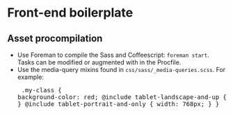 # Front-end boilerplate

## Asset procompilation
* Use Foreman to compile the Sass and Coffeescript: `foreman start`. Tasks can be modified or augmented with in the Procfile.
* Use the media-query mixins found in `css/sass/_media-queries.scss`. For example:<pre>
.my-class {
	background-color: red;
	@include tablet-landscape-and-up { width: 960px; }
	@include tablet-portrait-and-only { width: 768px; }
}
</pre>